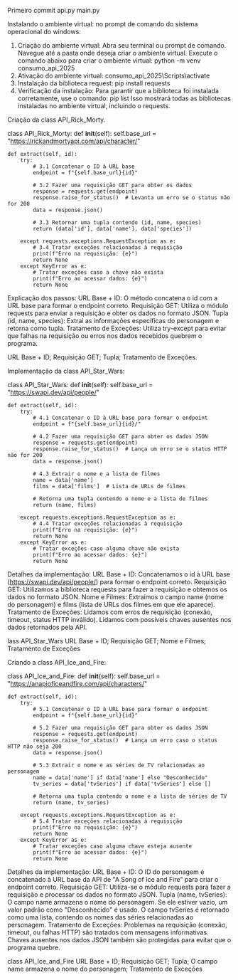 Primeiro commit
api.py
main.py

Instalando o ambiente virtual:
no prompt de comando do sistema operacional do windows:
1) Criação do ambiente virtual:
Abra seu terminal ou prompt de comando.
Navegue até a pasta onde deseja criar o ambiente virtual.
Execute o comando abaixo para criar o ambiente virtual:
python -m venv consumo_api_2025
2) Ativação do ambiente virtual:
consumo_api_2025\Scripts\activate
3) Instalação da biblioteca request:
pip install requests
4) Verificação da instalação:
Para garantir que a biblioteca foi instalada corretamente, use o comando:
pip list
Isso mostrará todas as bibliotecas instaladas no ambiente virtual, incluindo o requests.


Criação da class API_Rick_Morty.

class API_Rick_Morty:
    def __init__(self):
        self.base_url = "https://rickandmortyapi.com/api/character/"

    def extract(self, id):
        try:
            # 3.1 Concatenar o ID à URL base
            endpoint = f"{self.base_url}{id}"

            # 3.2 Fazer uma requisição GET para obter os dados
            response = requests.get(endpoint)
            response.raise_for_status()  # Levanta um erro se o status não for 200
            data = response.json()

            # 3.3 Retornar uma tupla contendo (id, name, species)
            return (data['id'], data['name'], data['species'])

        except requests.exceptions.RequestException as e:
            # 3.4 Tratar exceções relacionadas à requisição
            print(f"Erro na requisição: {e}")
            return None
        except KeyError as e:
            # Tratar exceções caso a chave não exista
            print(f"Erro ao acessar dados: {e}")
            return None

Explicação dos passos:
URL Base + ID: O método concatena o id com a URL base para formar o endpoint correto.
Requisição GET: Utiliza o módulo requests para enviar a requisição e obter os dados no formato JSON.
Tupla (id, name, species): Extrai as informações específicas do personagem e retorna como tupla.
Tratamento de Exceções: Utiliza try-except para evitar que falhas na requisição ou erros nos dados recebidos quebrem o programa.

URL Base + ID; Requisição GET; Tupla; Tratamento de Exceções.

Implementação da class API_Star_Wars:

class API_Star_Wars:
    def __init__(self):
        self.base_url = "https://swapi.dev/api/people/"

    def extract(self, id):
        try:
            # 4.1 Concatenar o ID à URL base para formar o endpoint
            endpoint = f"{self.base_url}{id}/"

            # 4.2 Fazer uma requisição GET para obter os dados JSON
            response = requests.get(endpoint)
            response.raise_for_status()  # Lança um erro se o status HTTP não for 200
            data = response.json()

            # 4.3 Extrair o nome e a lista de filmes
            name = data['name']
            films = data['films']  # Lista de URLs de filmes

            # Retorna uma tupla contendo o nome e a lista de filmes
            return (name, films)

        except requests.exceptions.RequestException as e:
            # 4.4 Tratar exceções relacionadas à requisição
            print(f"Erro na requisição: {e}")
            return None
        except KeyError as e:
            # Tratar exceções caso alguma chave não exista
            print(f"Erro ao acessar dados: {e}")
            return None
Detalhes da implementação:
URL Base + ID: Concatenamos o id à URL base (https://swapi.dev/api/people/) para formar o endpoint correto.
Requisição GET: Utilizamos a biblioteca requests para fazer a requisição e obtemos os dados no formato JSON.
Nome e Filmes: Extraímos o campo name (nome do personagem) e films (lista de URLs dos filmes em que ele aparece).
Tratamento de Exceções:
Lidamos com erros de requisição (conexão, timeout, status HTTP inválido).
Lidamos com possíveis chaves ausentes nos dados retornados pela API.

lass API_Star_Wars
URL Base + ID; Requisição GET; Nome e Filmes; Tratamento de Exceções


Criando a class API_Ice_and_Fire:

class API_Ice_and_Fire:
    def __init__(self):
        self.base_url = "https://anapioficeandfire.com/api/characters/"

    def extract(self, id):
        try:
            # 5.1 Concatenar o ID à URL base para formar o endpoint
            endpoint = f"{self.base_url}{id}"

            # 5.2 Fazer uma requisição GET para obter os dados JSON
            response = requests.get(endpoint)
            response.raise_for_status()  # Lança um erro caso o status HTTP não seja 200
            data = response.json()

            # 5.3 Extrair o nome e as séries de TV relacionadas ao personagem
            name = data['name'] if data['name'] else "Desconhecido"
            tv_series = data['tvSeries'] if data['tvSeries'] else []

            # Retorna uma tupla contendo o nome e a lista de séries de TV
            return (name, tv_series)

        except requests.exceptions.RequestException as e:
            # 5.4 Tratar exceções relacionadas à requisição
            print(f"Erro na requisição: {e}")
            return None
        except KeyError as e:
            # Tratar exceções caso alguma chave esteja ausente
            print(f"Erro ao acessar dados: {e}")
            return None
Detalhes da implementação:
URL Base + ID: O ID do personagem é concatenado à URL base da API de "A Song of Ice and Fire" para criar o endpoint correto.
Requisição GET: Utiliza-se o módulo requests para fazer a requisição e processar os dados no formato JSON.
Tupla (name, tvSeries):
O campo name armazena o nome do personagem. Se ele estiver vazio, um valor padrão como "Desconhecido" é usado.
O campo tvSeries é retornado como uma lista, contendo os nomes das séries relacionadas ao personagem.
Tratamento de Exceções:
Problemas na requisição (conexão, timeout, ou falhas HTTP) são tratados com mensagens informativas.
Chaves ausentes nos dados JSON também são protegidas para evitar que o programa quebre.

class API_Ice_and_Fire
URL Base + ID; Requisição GET; Tupla; O campo name armazena o nome do personagem; Tratamento de Exceções

